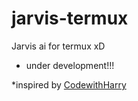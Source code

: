 # jarvis-termux
Jarvis ai for termux xD 

- under development!!!

*inspired by [CodewithHarry](https://www.codewithharry.com/videos/python-tutorials-for-absolute-beginners-120/)
